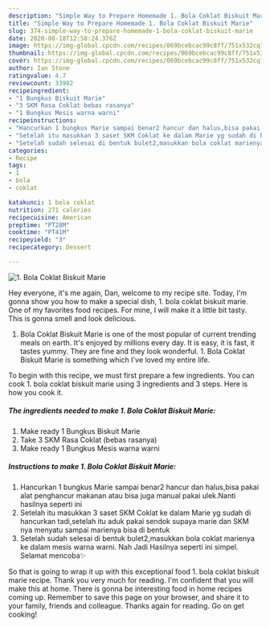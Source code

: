 ```yaml
---
description: "Simple Way to Prepare Homemade 1. Bola Coklat Biskuit Marie"
title: "Simple Way to Prepare Homemade 1. Bola Coklat Biskuit Marie"
slug: 374-simple-way-to-prepare-homemade-1-bola-coklat-biskuit-marie
date: 2020-08-18T12:58:24.376Z
image: https://img-global.cpcdn.com/recipes/069bcebcac99c8ff/751x532cq70/1-bola-coklat-biskuit-marie-foto-resep-utama.jpg
thumbnail: https://img-global.cpcdn.com/recipes/069bcebcac99c8ff/751x532cq70/1-bola-coklat-biskuit-marie-foto-resep-utama.jpg
cover: https://img-global.cpcdn.com/recipes/069bcebcac99c8ff/751x532cq70/1-bola-coklat-biskuit-marie-foto-resep-utama.jpg
author: Ian Stone
ratingvalue: 4.7
reviewcount: 33982
recipeingredient:
- "1 Bungkus Biskuit Marie"
- "3 SKM Rasa Coklat bebas rasanya"
- "1 Bungkus Mesis warna warni"
recipeinstructions:
- "Hancurkan 1 bungkus Marie sampai benar2 hancur dan halus,bisa pakai alat penghancur makanan atau bisa juga manual pakai ulek.Nanti hasilnya seperti ini"
- "Setelah itu masukkan 3 saset SKM Coklat ke dalam Marie yg sudah di hancurkan tadi,setelah itu aduk pakai sendok supaya marie dan SKM nya menyatu sampai marienya bisa di bentuk"
- "Setelah sudah selesai di bentuk bulet2,masukkan bola coklat marienya ke dalam mesis warna warni. Nah Jadi Hasilnya seperti ini simpel. Selamat mencoba✨"
categories:
- Recipe
tags:
- 1
- bola
- coklat

katakunci: 1 bola coklat 
nutrition: 271 calories
recipecuisine: American
preptime: "PT28M"
cooktime: "PT41M"
recipeyield: "3"
recipecategory: Dessert

---
```



![1. Bola Coklat Biskuit Marie](https://img-global.cpcdn.com/recipes/069bcebcac99c8ff/751x532cq70/1-bola-coklat-biskuit-marie-foto-resep-utama.jpg)

Hey everyone, it's me again, Dan, welcome to my recipe site. Today, I'm gonna show you how to make a special dish, 1. bola coklat biskuit marie. One of my favorites food recipes. For mine, I will make it a little bit tasty. This is gonna smell and look delicious.

1. Bola Coklat Biskuit Marie is one of the most popular of current trending meals on earth. It's enjoyed by millions every day. It is easy, it is fast, it tastes yummy. They are fine and they look wonderful. 1. Bola Coklat Biskuit Marie is something which I've loved my entire life.




To begin with this recipe, we must first prepare a few ingredients. You can cook 1. bola coklat biskuit marie using 3 ingredients and 3 steps. Here is how you cook it.

<!--inarticleads1-->

##### The ingredients needed to make 1. Bola Coklat Biskuit Marie:

1. Make ready 1 Bungkus Biskuit Marie
1. Take 3 SKM Rasa Coklat (bebas rasanya)
1. Make ready 1 Bungkus Mesis warna warni




<!--inarticleads2-->

##### Instructions to make 1. Bola Coklat Biskuit Marie:

1. Hancurkan 1 bungkus Marie sampai benar2 hancur dan halus,bisa pakai alat penghancur makanan atau bisa juga manual pakai ulek.Nanti hasilnya seperti ini
1. Setelah itu masukkan 3 saset SKM Coklat ke dalam Marie yg sudah di hancurkan tadi,setelah itu aduk pakai sendok supaya marie dan SKM nya menyatu sampai marienya bisa di bentuk
1. Setelah sudah selesai di bentuk bulet2,masukkan bola coklat marienya ke dalam mesis warna warni. Nah Jadi Hasilnya seperti ini simpel. Selamat mencoba✨




So that is going to wrap it up with this exceptional food 1. bola coklat biskuit marie recipe. Thank you very much for reading. I'm confident that you will make this at home. There is gonna be interesting food in home recipes coming up. Remember to save this page on your browser, and share it to your family, friends and colleague. Thanks again for reading. Go on get cooking!
